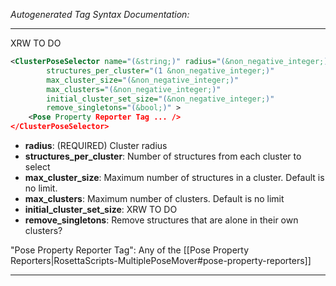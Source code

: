 _Autogenerated Tag Syntax Documentation:_

---
XRW TO DO

```xml
<ClusterPoseSelector name="(&string;)" radius="(&non_negative_integer;)"
        structures_per_cluster="(1 &non_negative_integer;)"
        max_cluster_size="(&non_negative_integer;)"
        max_clusters="(&non_negative_integer;)"
        initial_cluster_set_size="(&non_negative_integer;)"
        remove_singletons="(&bool;)" >
    <Pose Property Reporter Tag ... />
</ClusterPoseSelector>
```

-   **radius**: (REQUIRED) Cluster radius
-   **structures_per_cluster**: Number of structures from each cluster to select
-   **max_cluster_size**: Maximum number of structures in a cluster. Default is no limit.
-   **max_clusters**: Maximum number of clusters. Default is no limit
-   **initial_cluster_set_size**: XRW TO DO
-   **remove_singletons**: Remove structures that are alone in their own clusters?


"Pose Property Reporter Tag": Any of the [[Pose Property Reporters|RosettaScripts-MultiplePoseMover#pose-property-reporters]]

---
